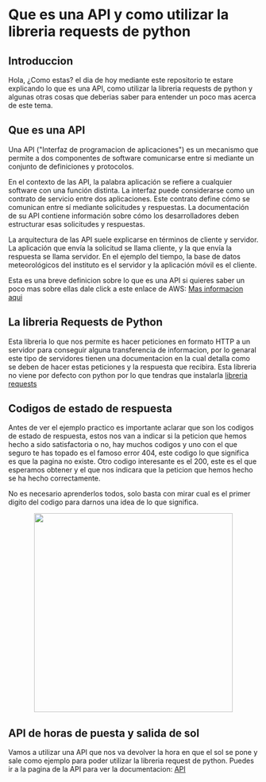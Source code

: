 # Que es una API y como utilizar la libreria requests de python
## Introduccion
Hola, ¿Como estas? el dia de hoy mediante este repositorio te estare explicando lo que es una API, como utilizar la libreria requests de python y algunas otras cosas que deberias saber para entender un poco mas acerca de este tema.

## Que es una API
Una API ("Interfaz de programacion de aplicaciones") es un mecanismo que permite a dos componentes de software comunicarse entre si mediante un conjunto de definiciones y protocolos.
 
En el contexto de las API, la palabra aplicación se refiere a cualquier software con una función distinta. La interfaz puede considerarse como un contrato de servicio entre dos aplicaciones. Este contrato define cómo se comunican entre sí mediante solicitudes y respuestas. La documentación de su API contiene información sobre cómo los desarrolladores deben estructurar esas solicitudes y respuestas.

La arquitectura de las API suele explicarse en términos de cliente y servidor. La aplicación que envía la solicitud se llama cliente, y la que envía la respuesta se llama servidor. En el ejemplo del tiempo, la base de datos meteorológicos del instituto es el servidor y la aplicación móvil es el cliente. 

Esta es una breve definicion sobre lo que es una API si quieres saber un poco mas sobre ellas dale click a este enlace de AWS: [Mas informacion aqui](https://aws.amazon.com/es/what-is/api/)

## La libreria Requests de Python

Esta libreria lo que nos permite es hacer peticiones en formato HTTP a un servidor para conseguir alguna transferencia de informacion, por lo genaral este tipo de servidores tienen una documentacion en la cual detalla como se deben de hacer estas peticiones y la respuesta que recibira. Esta libreria no viene por defecto con python por lo que tendras que instalarla [libreria requests](https://pypi.org/project/requests/)

## Codigos de estado de respuesta

Antes de ver el ejemplo practico es importante aclarar que son los codigos de estado de respuesta, estos nos van a indicar si la peticion que hemos hecho a sido satisfactoria o no, hay muchos codigos y uno con el que seguro te has topado es el famoso error 404, este codigo lo que significa es que la pagina no existe. Otro codigo interesante es el 200, este es el que esperamos obtener y el que nos indicara que la peticion que hemos hecho se ha hecho correctamente.

No es necesario aprenderlos todos, solo basta con mirar cual es el primer digito del codigo para darnos una idea de lo que significa.
<p align="center">
<img src="https://static.wixstatic.com/media/850ae7_581a8111d7dd4134855ca2072370ce2d~mv2.png/v1/fill/w_640,h_406,al_c,q_85,usm_0.66_1.00_0.01,enc_auto/850ae7_581a8111d7dd4134855ca2072370ce2d~mv2.png"  height="400"> </p>

## API de horas de puesta y salida de sol

Vamos a utilizar una API que nos va devolver la hora en que el sol se pone y sale como ejemplo para poder utilizar la libreria request de python. Puedes ir a la pagina de la API para ver la documentacion: [API](https://sunrise-sunset.org/api)
